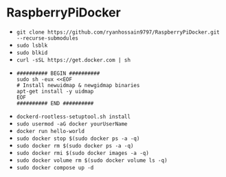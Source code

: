 # RaspberryPiDocker
- `git clone https://github.com/ryanhossain9797/RaspberryPiDocker.git --recurse-submodules`
- `sudo lsblk`
- `sudo blkid`
- `curl -sSL https://get.docker.com | sh`
- ```
  ########## BEGIN ##########
  sudo sh -eux <<EOF
  # Install newuidmap & newgidmap binaries
  apt-get install -y uidmap
  EOF
  ########## END ##########
  ```
- `dockerd-rootless-setuptool.sh install`
- `sudo usermod -aG docker yourUserName`
- `docker run hello-world`
- `sudo docker stop $(sudo docker ps -a -q)`
- `sudo docker rm $(sudo docker ps -a -q)`
- `sudo docker rmi $(sudo docker images -a -q)`
- `sudo docker volume rm $(sudo docker volume ls -q)`
- `sudo docker compose up -d`
